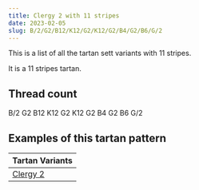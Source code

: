 ```yaml
---
title: Clergy 2 with 11 stripes
date: 2023-02-05
slug: B/2/G2/B12/K12/G2/K12/G2/B4/G2/B6/G/2
---
```

This is a list of all the tartan sett variants with 11 stripes.

It is a 11 stripes tartan.


## Thread count
B/2 G2 B12 K12 G2 K12 G2 B4 G2 B6 G/2

## Examples of this tartan pattern

| Tartan Variants |
|---------------|
| [Clergy 2](/variants/b/2/g2/b12/k12/g2/k12/g2/b4/g2/b6/g/2-b304080-g008000-k000000)||
